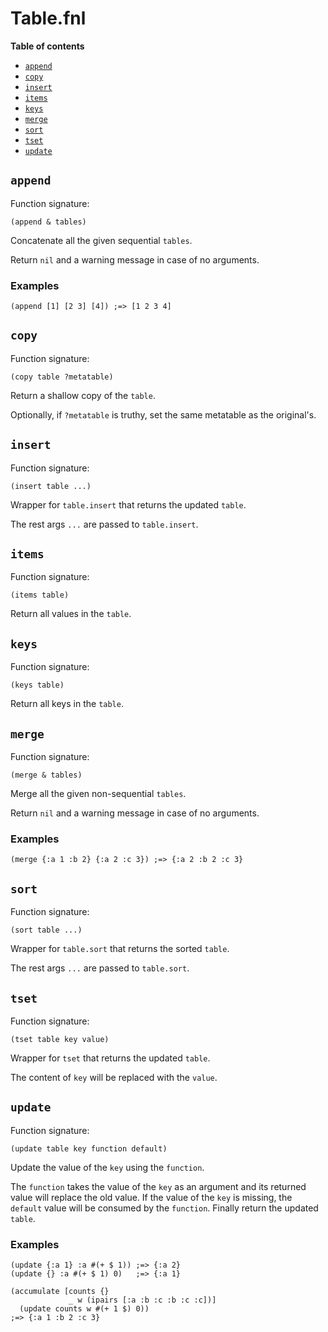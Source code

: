 # Table.fnl

**Table of contents**

- [`append`](#append)
- [`copy`](#copy)
- [`insert`](#insert)
- [`items`](#items)
- [`keys`](#keys)
- [`merge`](#merge)
- [`sort`](#sort)
- [`tset`](#tset)
- [`update`](#update)

## `append`
Function signature:

```
(append & tables)
```

Concatenate all the given sequential `tables`.

Return `nil` and a warning message in case of no arguments.

### Examples

```fennel
(append [1] [2 3] [4]) ;=> [1 2 3 4]
```

## `copy`
Function signature:

```
(copy table ?metatable)
```

Return a shallow copy of the `table`.

Optionally, if `?metatable` is truthy, set the same metatable as the original's.

## `insert`
Function signature:

```
(insert table ...)
```

Wrapper for `table.insert` that returns the updated `table`.

The rest args `...` are passed to `table.insert`.

## `items`
Function signature:

```
(items table)
```

Return all values in the `table`.

## `keys`
Function signature:

```
(keys table)
```

Return all keys in the `table`.

## `merge`
Function signature:

```
(merge & tables)
```

Merge all the given non-sequential `tables`.

Return `nil` and a warning message in case of no arguments.

### Examples

```fennel
(merge {:a 1 :b 2} {:a 2 :c 3}) ;=> {:a 2 :b 2 :c 3}
```

## `sort`
Function signature:

```
(sort table ...)
```

Wrapper for `table.sort` that returns the sorted `table`.

The rest args `...` are passed to `table.sort`.

## `tset`
Function signature:

```
(tset table key value)
```

Wrapper for `tset` that returns the updated `table`.

The content of `key` will be replaced with the `value`.

## `update`
Function signature:

```
(update table key function default)
```

Update the value of the `key` using the `function`.

The `function` takes the value of the `key` as an argument and its returned value
will replace the old value. If the value of the `key` is missing, the `default`
value will be consumed by the `function`.
Finally return the updated `table`.

### Examples

```fennel
(update {:a 1} :a #(+ $ 1)) ;=> {:a 2}
(update {} :a #(+ $ 1) 0)   ;=> {:a 1}

(accumulate [counts {}
             _ w (ipairs [:a :b :c :b :c :c])]
  (update counts w #(+ 1 $) 0))
;=> {:a 1 :b 2 :c 3}
```


<!-- Generated with Fenneldoc 1.0.1-dev
     https://gitlab.com/andreyorst/fenneldoc -->
